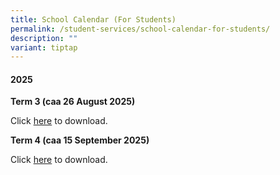 ```yaml
---
title: School Calendar (For Students)
permalink: /student-services/school-calendar-for-students/
description: ""
variant: tiptap
---
```

<h4><strong>2025</strong></h4>
<p><strong>Term 3 (caa 26 August 2025)</strong>
</p>
<p>Click <a href="/files/2025/Student_Calendar_2025_Term3_caa_26_Aug_2025.pdf" rel="noopener noreferrer nofollow" target="_blank">here</a> to
download.</p>
<p><strong>Term 4 (caa 15 September 2025)</strong>
</p>
<p>Click <a href="/files/2025/Student_Calendar_2025_Term4_caa_15_Sep_2025.pdf" rel="noopener noreferrer nofollow" target="_blank">here</a> to
download.</p>